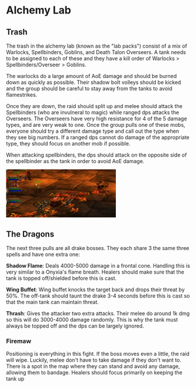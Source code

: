 # Alchemy Lab

## Trash

The trash in the alchemy lab (known as the "lab packs") consist of a mix of
Warlocks, Spellbinders, Goblins, and Death Talon Overseers. A tank needs to be
assigned to each of these and they have a kill order of Warlocks > Spellbinders/Overseer > Goblins.

The warlocks do a large amount of AoE damage and should be burned down as quickly as possible.
Their shadow bolt volleys should be kicked and the group should be careful to stay away from the
tanks to avoid flamestrikes.

Once they are down, the raid should split up and melee should attack the Spellbinders
(who are invulneral to magic) while ranged dps attacks the Overseers. The Overseers have
very high resistance for 4 of the 5 damage types, and are very weak to one. Once the
group pulls one of these mobs, everyone should try a different damage type and call out
the type when they see big numbers. If a ranged dps cannot do damage of the appropriate
type, they should focus on another mob if possible.

When attacking spellbinders, the dps should attack on the opposite side of the spellbinder
as the tank in order to avoid AoE damage.

<img src="./images/spellbinder-position.png" width="300px"/>

## The Dragons

The next three pulls are all drake bosses. They each share 3 the same three spells and have one 
extra one:

**Shadow Flame**: Deals 4000-5000 damage in a frontal cone. Handling this is very similar to a 
Onyxia's flame breath. Healers should make sure that the tank is topped off/shielded before this is 
cast.

**Wing Buffet**: Wing buffet knocks the target back and drops their threat by 50%. The off-tank should
taunt the drake 3-4 seconds before this is cast so that the main tank can maintain threat.

**Thrash**: Gives the attacker two extra attacks. Their melee do around 1k dmg so this will do 3000-4000 
damage randomly. This is why the tank must always be topped off and the dps can be largely ignored. 

### Firemaw

Positioning is everything in this fight. If the boss moves even a little, the raid will wipe. Luckily, 
melee don't have to take damage if they don't want to. There is a spot in the map where they can stand
and avoid any damage, allowing them to bandage. Healers should focus primarily on keeping the tank up
